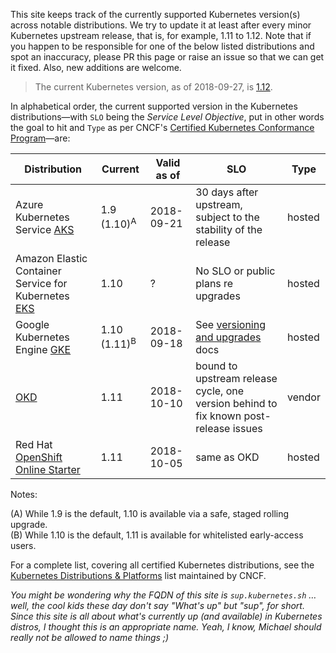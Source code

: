 This site keeps track of the currently supported Kubernetes version(s) across notable distributions. We try to update it at least after every minor Kubernetes upstream release, that is, for example, 1.11 to 1.12. Note that if you happen to be responsible for one of the below listed distributions and spot an inaccuracy, please PR this page or raise an issue so that we can get it fixed. Also, new additions are welcome.

> The current Kubernetes version, as of 2018-09-27, is [1.12](https://github.com/kubernetes/kubernetes/releases/tag/v1.12.0).

In alphabetical order, the current supported version in the Kubernetes distributions—with `SLO` being the _Service Level Objective_, put in other words the goal to hit and `Type` as per CNCF's [Certified Kubernetes Conformance Program](https://github.com/cncf/k8s-conformance/blob/master/instructions.md)—are:

Distribution  | Current  | Valid as of  | SLO      | Type
------------- | -------- | ------------ | -------- | --------
Azure Kubernetes Service [AKS](https://docs.microsoft.com/en-us/azure/aks/supported-kubernetes-versions) | 1.9 (1.10)<sup>A</sup>  | 2018-09-21 | 30 days after upstream, subject to the stability of the release | hosted
Amazon Elastic Container Service for Kubernetes [EKS](https://docs.aws.amazon.com/eks/latest/userguide/platform-versions.html) | 1.10 |  ?  | No SLO or public plans re upgrades | hosted
Google Kubernetes Engine [GKE](https://cloud.google.com/kubernetes-engine/release-notes) |  1.10 (1.11)<sup>B</sup> | 2018-09-18 | See [versioning and upgrades](https://cloud.google.com/kubernetes-engine/versioning-and-upgrades) docs | hosted
[OKD](https://docs.okd.io/latest/welcome/index.html) | 1.11 | 2018-10-10 | bound to upstream release cycle, one version behind to fix known post-release issues | vendor
Red Hat [OpenShift Online Starter](https://www.openshift.com/products/online/) | 1.11 | 2018-10-05 | same as OKD | hosted

Notes:

(A) While 1.9 is the default, 1.10 is available via a safe, staged rolling upgrade. <br/>
(B) While 1.10 is the default, 1.11 is available for whitelisted early-access users.

For a complete list, covering all certified Kubernetes distributions, see the [Kubernetes Distributions & Platforms](https://docs.google.com/spreadsheets/d/1LxSqBzjOxfGx3cmtZ4EbB_BGCxT_wlxW_xgHVVa23es/) list maintained by CNCF.

_You might be wondering why the FQDN of this site is `sup.kubernetes.sh` … well, the cool kids these day don't say "What's up" but "sup", for short. Since this site is all about what's currently up (and available) in Kubernetes distros, I thought this is an appropriate name. Yeah, I know, Michael should really not be allowed to name things ;)_
